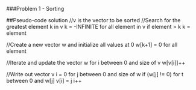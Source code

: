 ###Problem 1 - Sorting

##Pseudo-code solution
//v is the vector to be sorted
//Search for the greatest element k in v
k = -INFINITE
for all element in v
    if element > k
        k = element

//Create a new vector w and initialize all values at 0
w[k+1] = 0 for all element

//Iterate and update the vector w
for i between 0 and size of v
    w[v[i]]++

//Write out vector v
i = 0
for j between 0 and size of w
    if (w[j] != 0)
        for t between 0 and w[j]
            v[i] = j
            i++